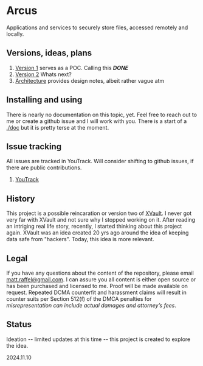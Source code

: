 # Arcus
Applications and services to securely store files, accessed remotely and locally.  



## Versions, ideas, plans
1. [Version 1](docs/V1_Plan.md) serves as a POC.  Calling this ___DONE___
2. [Version 2](docs/V2_Plan.md) Whats next?      
3. [Architecture](docs/arch.md) provides design notes, albeit rather vague atm  

## Installing and using 
There is nearly no documentation on this topic, yet.  Feel free to reach out to me or create a github issue and I will work with you.  There is a start of a [./doc](https://github.com/tatmanblue/Arcus/blob/main/docs/INSTALL_USE.md) but it is pretty terse at the moment.

## Issue tracking

All issues are tracked in YouTrack.   Will consider shifting to github issues, if there are public contributions.  
1. [YouTrack](https://tatmangames.youtrack.cloud/agiles/159-6/current)  

## History
This project is a possible reincaration or version two of [XVault](https://github.com/tatmanblue/xvault).  I never got very far with XVault and not sure why I stopped working on it.  After reading an 
intriging real life story, recently, I started thinking about this project again.  XVault was an idea created 20 yrs ago around the idea of keeping data
safe from "hackers".  Today, this idea is more relevant.


## Legal
If you have any questions about the content of the repository, please email [matt.raffel@gmail.com](mailto:matt.raffel@gmail.com). I can assure you all content is either open source or has been purchased and licensed to me. Proof will be made available on request. Repeated DCMA counterfit and harassment claims will result in counter suits per Section 512(f) of the DMCA penalties for _misrepresentation can include actual damages and attorney’s fees_.

## Status
Ideation -- limited updates at this time -- this project is created to explore the idea.  

2024.11.10
